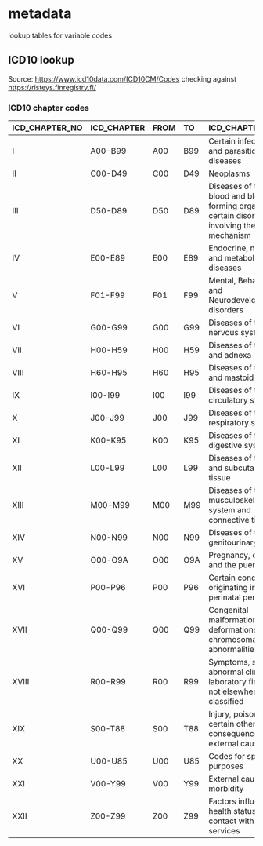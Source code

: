 # metadata
lookup tables for variable codes

## ICD10 lookup

Source: https://www.icd10data.com/ICD10CM/Codes
checking against https://risteys.finregistry.fi/

### ICD10 chapter codes

|ICD_CHAPTER_NO |ICD_CHAPTER |FROM |TO  |ICD_CHAPTER_DESC                                                                                    |ENDPOINT_R10                                                       |
|:--------------|:-----------|:----|:---|:---------------------------------------------------------------------------------------------------|:------------------------------------------------------------------|
|I              |A00-B99     |A00  |B99 |Certain infectious and parasitic diseases                                                           |AB1_INFECT_PARASIT                                                 |
|II             |C00-D49     |C00  |D49 |Neoplasms                                                                                           |NA                                                                 |
|III            |D50-D89     |D50  |D89 |Diseases of the blood and blood-forming organs and certain disorders involving the immune mechanism |D3_BLOOD_IMMUN                                                     |
|IV             |E00-E89     |E00  |E89 |Endocrine, nutritional and metabolic diseases                                                       |NA                                                                 |
|V              |F01-F99     |F01  |F99 |Mental, Behavioral and Neurodevelopmental disorders                                                 |NA                                                                 |
|VI             |G00-G99     |G00  |G99 |Diseases of the nervous system                                                                      |G6_NEURO                                                           |
|VII            |H00-H59     |H00  |H59 |Diseases of the eye and adnexa                                                                      |H7_EYE_ADNEXA                                                      |
|VIII           |H60-H95     |H60  |H95 |Diseases of the ear and mastoid process                                                             |H8_EAR_MASTOID                                                     |
|IX             |I00-I99     |I00  |I99 |Diseases of the circulatory system                                                                  |I9_CVD                                                             |
|X              |J00-J99     |J00  |J99 |Diseases of the respiratory system                                                                  |NA                                                                 |
|XI             |K00-K95     |K00  |K95 |Diseases of the digestive system                                                                    |NA                                                                 |
|XII            |L00-L99     |L00  |L99 |Diseases of the skin and subcutaneous tissue                                                        |L12_SKIN_SUBCUTAN                                                  |
|XIII           |M00-M99     |M00  |M99 |Diseases of the musculoskeletal system and connective tissue                                        |M13_MUSCULOSKELETAL                                                |
|XIV            |N00-N99     |N00  |N99 |Diseases of the genitourinary system                                                                |N14_GENITOURINARY                                                  |
|XV             |O00-O9A     |O00  |O9A |Pregnancy, childbirth and the puerperium                                                            |NA                                                                 |
|XVI            |P00-P96     |P00  |P96 |Certain conditions originating in the perinatal period                                              |P16_CERTA_COND_ORIGINA_PERINA_PERIOD                               |
|XVII           |Q00-Q99     |Q00  |Q99 |Congenital malformations, deformations and chromosomal abnormalities                                |Q17_CONGEN_MALFO_DEFORMAT_CHROMOSOMAL_ABNORMALITI                  |
|XVIII          |R00-R99     |R00  |R99 |Symptoms, signs and abnormal clinical and laboratory findings, not elsewhere classified             |R18_SYMPTOMS_SIGNS_ABNORMAL_CLINI_LABOR_FINDI_NOT_ELSEW_CLASSIFIED |
|XIX            |S00-T88     |S00  |T88 |Injury, poisoning and certain other consequences of external causes                                 |NA                                                                 |
|XX             |U00-U85     |U00  |U85 |Codes for special purposes                                                                          |NA                                                                 |
|XXI            |V00-Y99     |V00  |Y99 |External causes of morbidity                                                                        |NA                                                                 |
|XXII           |Z00-Z99     |Z00  |Z99 |Factors influencing health status and contact with health services                                  |NA                                                                 |
